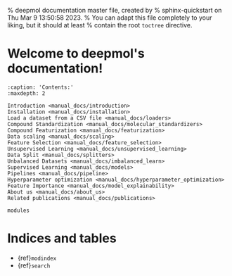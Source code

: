 % deepmol documentation master file, created by
% sphinx-quickstart on Thu Mar  9 13:50:58 2023.
% You can adapt this file completely to your liking, but it should at least
% contain the root `toctree` directive.

# Welcome to deepmol's documentation!

```{toctree}
:caption: 'Contents:'
:maxdepth: 2

Introduction <manual_docs/introduction>
Installation <manual_docs/installation>
Load a dataset from a CSV file <manual_docs/loaders>
Compound Standardization <manual_docs/molecular_standardizers>
Compound Featurization <manual_docs/featurization>
Data scaling <manual_docs/scaling>
Feature Selection <manual_docs/feature_selection>
Unsupervised Learning <manual_docs/unsupervised_learning>
Data Split <manual_docs/splitters>
Unbalanced Datasets <manual_docs/imbalanced_learn>
Supervised Learning <manual_docs/models>
Pipelines <manual_docs/pipeline>
Hyperparameter optimization <manual_docs/hyperparameter_optimization>
Feature Importance <manual_docs/model_explainability>
About us <manual_docs/about_us>
Related publications <manual_docs/publications>

modules
```

# Indices and tables

- {ref}`modindex`
- {ref}`search`
